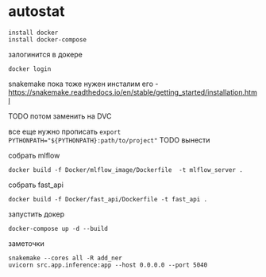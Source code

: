 # autostat

```
install docker
install docker-compose
```

залогинится в докере
```
docker login
```

snakemake пока тоже нужен инсталим его - https://snakemake.readthedocs.io/en/stable/getting_started/installation.html

TODO потом заменить на DVC


все еще нужно прописать
`export PYTHONPATH="${PYTHONPATH}:path/to/project"`
TODO вынести  

собрать mlflow
```
docker build -f Docker/mlflow_image/Dockerfile  -t mlflow_server .
```

собрать fast_api
```
docker build -f Docker/fast_api/Dockerfile -t fast_api .    
```

запустить докер
```
docker-compose up -d --build          
```


заметочки
```
snakemake --cores all -R add_ner  
uvicorn src.app.inference:app --host 0.0.0.0 --port 5040    
```
